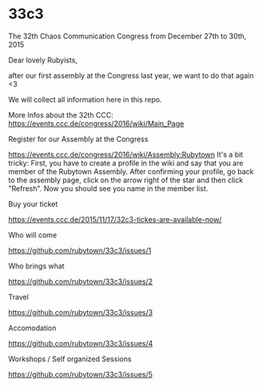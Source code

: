 # 33c3

The 32th Chaos Communication Congress from December 27th to 30th, 2015

Dear lovely Rubyists,

after our first assembly at the Congress last year, we want to do that again <3

We will collect all information here in this repo.

More Infos about the 32th CCC: https://events.ccc.de/congress/2016/wiki/Main_Page

Register for our Assembly at the Congress

https://events.ccc.de/congress/2016/wiki/Assembly:Rubytown It's a bit tricky: First, you have to create a profile in the wiki and say that you are member of the Rubytown Assembly. After confirming your profile, go back to the assembly page, click on the arrow right of the star and then click "Refresh". Now you should see you name in the member list.

Buy your ticket

https://events.ccc.de/2015/11/17/32c3-tickes-are-available-now/

Who will come

https://github.com/rubytown/33c3/issues/1

Who brings what

https://github.com/rubytown/33c3/issues/2

Travel

https://github.com/rubytown/33c3/issues/3

Accomodation

https://github.com/rubytown/33c3/issues/4

Workshops / Self organized Sessions

https://github.com/rubytown/33c3/issues/5
